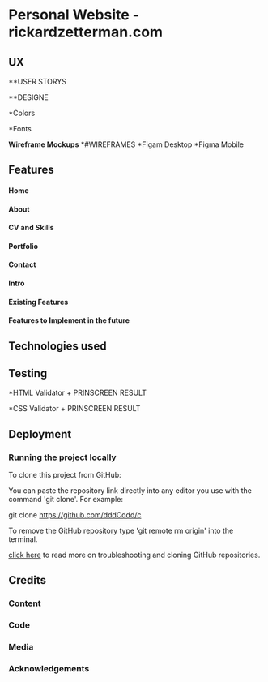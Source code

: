 # **Personal Website - rickardzetterman.com**



## **UX**

**USER STORYS

**DESIGNE 

*Colors

*Fonts 


**Wireframe Mockups**
*#WIREFRAMES 
*Figam Desktop
*Figma Mobile 


## **Features**


#### **Home**

#### **About**

#### **CV and Skills**

#### **Portfolio**

#### **Contact**

#### **Intro**

#### **Existing Features**

#### **Features to Implement in the future**


## **Technologies used**


## **Testing**

*HTML Validator + PRINSCREEN RESULT 

*CSS Validator + PRINSCREEN RESULT 


## **Deployment**


### **Running the project locally**

To clone this project from GitHub:

You can paste the repository link directly into any editor you use with the command 'git clone'. For example:

git clone https://github.com/dddCddd/c

To remove the GitHub repository type 'git remote rm origin' into the terminal.

[click here](https://docs.github.com/en/github/creating-cloning-and-archiving-repositories/cloning-a-repository) to read more on troubleshooting and cloning GitHub repositories.


## **Credits**

### **Content**

### **Code**

### **Media**

### **Acknowledgements**

